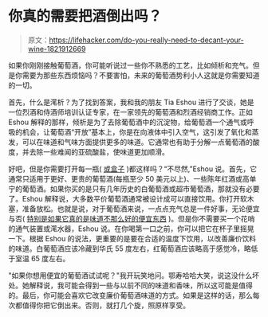# 你真的需要把酒倒出吗？

> 原文：<https://lifehacker.com/do-you-really-need-to-decant-your-wine-1821912669>

如果你刚刚接触葡萄酒，你可能听说过一些你不熟悉的工艺，比如倾析和充气。但是你需要为那些东西烦恼吗？不要害怕，未来的葡萄酒势利小人这就是你需要知道的一切。



首先，什么是滗析？为了找到答案，我和我的朋友 Tia Eshou 进行了交谈，她是一位烈酒和侍酒师培训认证专家，在一家领先的葡萄酒和烈酒经销商工作。正如 Eshou 解释的那样，倾析是为了去除葡萄酒中的沉淀物，给葡萄酒一个通气或呼吸的机会，让葡萄酒“开放”基本上，你是在向液体中引入空气，这引发了氧化和蒸发，可以在味道和气味方面提供更多的味道。它通常也有助于分解一点葡萄酒的酸度，并去除一些难闻的亚硫酸盐，使味道更加顺滑。

好吧，但是你需要打开每一瓶( [或盒子](https://lifehacker.com/why-you-should-be-drinking-boxed-wine-1794001928) )都这样吗？“不尽然,”Eshou 说。首先，它通常只适用于更好、更贵的葡萄酒(每瓶至少 50 美元以上)、一些陈年红酒或高单宁的葡萄酒。如果你买的是只有几年历史的白葡萄酒或超市葡萄酒，那就没有必要了。Eshou 解释说，大多数平价葡萄酒通常被设计成可以直接饮用。你打开软木塞，准备放松。也就是说，对于葡萄酒来说，一点点充气总是一件好事，无论便宜与否( [特别是如果它真的是味道不那么好的便宜东西](https://skillet.lifehacker.com/we-tried-targets-5-wine-and-it-hurt-a-little-1800997000#_ga=2.202738001.1164671194.1515682973-392757988.1502389723) )。但是你不需要买一个花哨的通气装置或滗水器，Eshou 说。在你喝第一口之前，你可以把它在杯子里摇晃一下。根据 Eshou 的说法，更重要的是要在合适的温度下饮用，以改善廉价饮料的味道。白葡萄酒应该冷藏到华氏 55 度左右，红葡萄酒应该略高于感觉冷，略低于室温 65 度左右。

"如果你想用便宜的葡萄酒试试呢？"我开玩笑地问。鄂寿哈哈大笑，说这没什么坏处。她解释说，我可能会得到一些与以前不同的味道和香味，所以这可能是值得的。最后，你可能会喜欢它改变廉价葡萄酒味道的方式。如果是这样的话，那么每次都值得你把它倒出来。否则，就打几个旋，照原样享受。